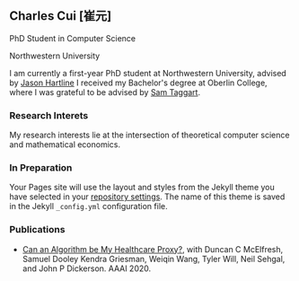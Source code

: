 ## Charles Cui   [崔元]

PhD Student in Computer Science

Northwestern University

I am currently a first-year PhD student at Northwestern University, advised by [Jason Hartline](https://sites.northwestern.edu/hartline/) I received my Bachelor's degree at Oberlin College, where I was grateful to be advised by [Sam Taggart](http://samueltaggart.com/). 

### Research Interets 

My research interests lie at the intersection of theoretical computer science and mathematical economics. 

### In Preparation

Your Pages site will use the layout and styles from the Jekyll theme you have selected in your [repository settings](https://github.com/yccui/charlescui.github.io/settings). The name of this theme is saved in the Jekyll `_config.yml` configuration file.

### Publications
* [Can an Algorithm be My Healthcare Proxy?](https://arxiv.org/abs/2001.09742), with Duncan C McElfresh, Samuel Dooley Kendra Griesman, Weiqin Wang, Tyler Will, Neil Sehgal, and John P Dickerson. AAAI 2020. 

